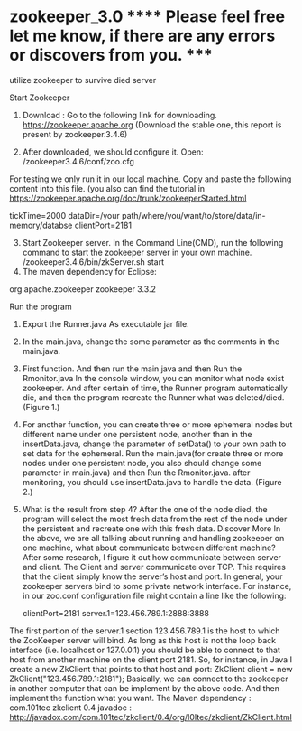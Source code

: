 # zookeeper_3.0  **** Please feel free let me know, if there are any errors or discovers from you. ***
utilize zookeeper to survive died server

Start Zookeeper 
1.	Download : Go to the following link for downloading. 
https://zookeeper.apache.org  (Download the stable one, this report is present by zookeeper.3.4.6)

2.	After downloaded, we should configure it. 
Open:  /zookeeper3.4.6/conf/zoo.cfg 

For testing we only run it in our local machine. Copy and paste the following content into this file. (you also can find the tutorial in https://zookeeper.apache.org/doc/trunk/zookeeperStarted.html

tickTime=2000
dataDir=/your path/where/you/want/to/store/data/in-memory/databse
clientPort=2181

3.	Start Zookeeper server.
In the Command Line(CMD), run the following command to start the zookeeper server in your own machine. 
/zookeeper3.4.6/bin/zkServer.sh start
4.	The maven dependency for Eclipse:

org.apache.zookeeper
zookeeper
3.3.2

Run the program
1.	Export the Runner.java As executable jar file. 
2.	In the main.java, change the some parameter as the comments in the main.java. 
3.	First function. And then run the main.java and then Run the Rmonitor.java
In the console window, you can monitor what node exist zookeeper. 
And after certain of time, the Runner program automatically die, and then the program recreate the Runner what was deleted/died.  (Figure 1.)

	
4.	For another function, you can create three or more  ephemeral nodes but different name under one persistent node, another than in the insertData.java, change the parameter of setData() to your own path to set data for the ephemeral.  Run the main.java(for create three or more nodes under one persistent node, you also should change some parameter in main.java) and then Run the Rmonitor.java. after monitoring, you should use insertData.java to handle the data. (Figure 2.)

5.	What is the result from step 4?
After the one of the node died, the program will select the most fresh data from the rest of the node under the persistent and recreate one with this fresh data.
Discover More 
	In the above, we are all talking about running and handling zookeeper on one machine, what about communicate between different machine?
	After some research, I figure it out how communicate between server and client. The Client and server communicate over TCP. This requires that the client simply know the server’s host and port. In general, your zookeeper servers bind to some private network interface. For instance, in our zoo.conf configuration file might contain a line like the following:

	clientPort=2181
	server.1=123.456.789.1:2888:3888

The first portion of the server.1 section 123.456.789.1 is the host to which the ZooKeeper server will bind. As long as this host is not the loop back interface (i.e. localhost or 127.0.0.1) you should be able to connect to that host from another machine on the client port 2181. So, for instance, in Java I create a new ZkClient that points to that host and port:
ZkClient client = new ZkClient("123.456.789.1:2181");
Basically, we can connect to the zookeeper in another computer that can be implement by the above code. And then implement the function what you want. 
The Maven dependency : 
		com.101tec
		zkclient
		0.4
javadoc : http://javadox.com/com.101tec/zkclient/0.4/org/I0Itec/zkclient/ZkClient.html



